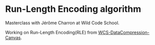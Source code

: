 # Run-Length Encoding algorithm

Masterclass with Jérôme Charron at Wild Code School.

Working on Run-Length Encoding(RLE) from [WCS-DataCompression-Canvas](https://github.com/jeromecharron/WCS-DataCompression-Canvas).
